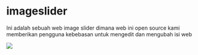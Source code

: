 # imageslider
Ini adalah sebuah web image slider dimana web ini open source kami memberikan
pengguna kebebasan untuk mengedit dan mengubah isi web 

![](https://komarev.com/ghpvc/?username=ferdinandderosaputra&label=Views)
